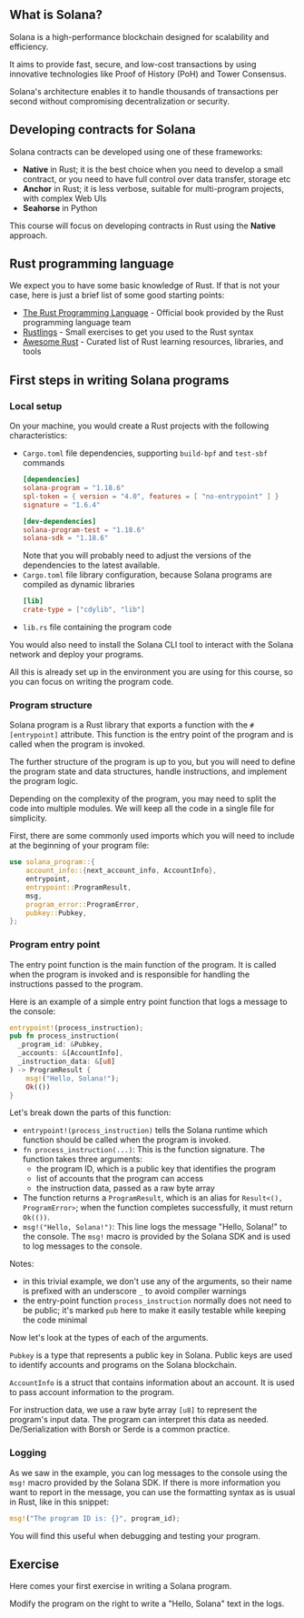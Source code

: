 ## What is Solana?

Solana is a high-performance blockchain designed for scalability and efficiency.

It aims to provide fast, secure, and low-cost transactions by using innovative technologies like Proof of History (PoH) and Tower Consensus. 

Solana's architecture enables it to handle thousands of transactions per second without compromising decentralization or security.

## Developing contracts for Solana

Solana contracts can be developed using one of these frameworks:
* **Native** in Rust; it is the best choice when you need to develop a small contract, or you need to have full control over data transfer, storage etc 
* **Anchor** in Rust; it is less verbose, suitable for multi-program projects, with complex Web UIs 
* **Seahorse** in Python

This course will focus on developing contracts in Rust using the **Native** approach.

## Rust programming language

We expect you to have some basic knowledge of Rust.
If that is not your case, here is just a brief list of some good starting points:

* [The Rust Programming Language](https://doc.rust-lang.org/book/) - Official book provided by the Rust programming language team
* [Rustlings](https://github.com/rust-lang/rustlings) - Small exercises to get you used to the Rust syntax
* [Awesome Rust](https://github.com/rust-unofficial/awesome-rust) - Curated list of Rust learning resources, libraries, and tools

## First steps in writing Solana programs

### Local setup

On your machine, you would create a Rust projects with the following characteristics:
- `Cargo.toml` file dependencies, supporting `build-bpf` and `test-sbf` commands
    ```toml
    [dependencies]
    solana-program = "1.18.6"
    spl-token = { version = "4.0", features = [ "no-entrypoint" ] }
    signature = "1.6.4"
    
    [dev-dependencies]
    solana-program-test = "1.18.6"
    solana-sdk = "1.18.6"
    ```
    Note that you will probably need to adjust the versions of the dependencies to the latest available.
-  `Cargo.toml` file library configuration, because Solana programs are compiled as dynamic libraries
    ```toml
    [lib]
    crate-type = ["cdylib", "lib"]
    ```
- `lib.rs` file containing the program code

You would also need to install the Solana CLI tool to interact with the Solana network and deploy your programs.

All this is already set up in the environment you are using for this course, so you can focus on writing the program code.

### Program structure

Solana program is a Rust library that exports a function with the `#[entrypoint]` attribute. 
This function is the entry point of the program and is called when the program is invoked.

The further structure of the program is up to you, but you will need to define the program state and data structures, handle instructions, and implement the program logic.

Depending on the complexity of the program, you may need to split the code into multiple modules. We will keep all the code in a single file for simplicity.

First, there are some commonly used imports which you will need to include at the beginning of your program file:

```rust
use solana_program::{
    account_info::{next_account_info, AccountInfo},
    entrypoint,
    entrypoint::ProgramResult,
    msg,
    program_error::ProgramError,
    pubkey::Pubkey,
};
```

### Program entry point

The entry point function is the main function of the program.
It is called when the program is invoked and is responsible for handling the instructions passed to the program.

Here is an example of a simple entry point function that logs a message to the console:

```rust
entrypoint!(process_instruction);
pub fn process_instruction(
  _program_id: &Pubkey, 
  _accounts: &[AccountInfo], 
  _instruction_data: &[u8]
) -> ProgramResult {
    msg!("Hello, Solana!");
    Ok(())
}
```

Let's break down the parts of this function:

- `entrypoint!(process_instruction)` tells the Solana runtime which function should be called when the program is invoked.
- `fn process_instruction(...)`: This is the function signature. The function takes three arguments: 
  - the program ID, which is a public key that identifies the program
  - list of accounts that the program can access 
  - the instruction data, passed as a raw byte array
- The function returns a `ProgramResult`, which is an alias for `Result<(), ProgramError>`; when the function completes successfully, it must return `Ok(())`.
- `msg!("Hello, Solana!")`: This line logs the message "Hello, Solana!" to the console. The `msg!` macro is provided by the Solana SDK and is used to log messages to the console.

Notes:
- in this trivial example, we don't use any of the arguments, so their name is prefixed with an underscore `_` to avoid compiler warnings
- the entry-point function `process_instruction` normally does not need to be public; it's marked `pub` here to make it easily testable while keeping the code minimal

Now let's look at the types of each of the arguments.

`Pubkey` is a type that represents a public key in Solana. Public keys are used to identify accounts and programs on the Solana blockchain.

`AccountInfo` is a struct that contains information about an account. It is used to pass account information to the program.

For instruction data, we use a raw byte array `[u8]` to represent the program's input data. 
The program can interpret this data as needed. De/Serialization with Borsh or Serde is a common practice. 

### Logging

As we saw in the example, you can log messages to the console using the `msg!` macro provided by the Solana SDK.
If there is more information you want to report in the message, you can use the formatting syntax as is usual in Rust, like in this snippet:

```rust
msg!("The program ID is: {}", program_id);
```

You will find this useful when debugging and testing your program.

## Exercise

Here comes your first exercise in writing a Solana program.

Modify the program on the right to write a "Hello, Solana" text in the logs.
